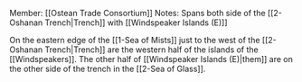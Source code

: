 Member: [[Ostean Trade Consortium]]
Notes:  Spans both side of the [[2-Oshanan Trench|Trench]] with [[Windspeaker Islands (E)]]

On the eastern edge of the [[1-Sea of Mists]] just to the west of the [[2-Oshanan Trench|Trench]] are the western half of the islands of the [[Windspeakers]].  The other half of [[Windspeaker Islands (E)|them]] are on the other side of the trench in the [[2-Sea of Glass]].
